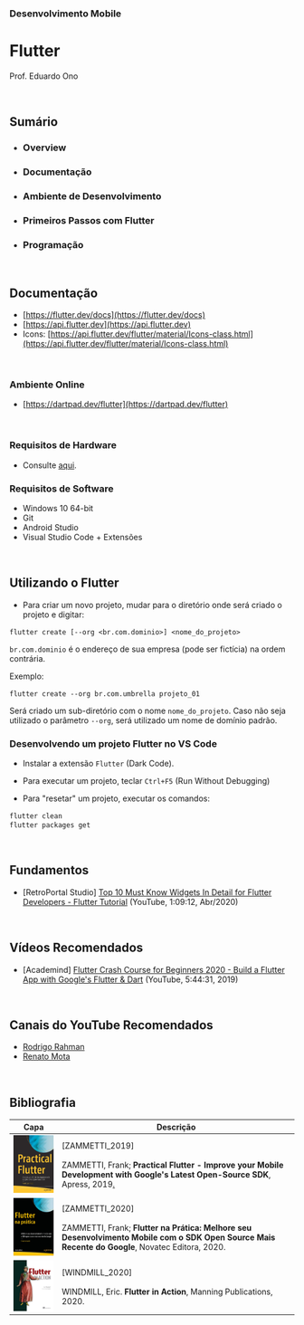 ### Desenvolvimento Mobile

# Flutter

Prof. Eduardo Ono

<br>

## Sumário

* ### Overview
* ### Documentação
* ### Ambiente de Desenvolvimento
* ### Primeiros Passos com Flutter
* ### Programação

<br>

## Documentação

* [https://flutter.dev/docs](https://flutter.dev/docs)
* [https://api.flutter.dev](https://api.flutter.dev)
* Icons: [https://api.flutter.dev/flutter/material/Icons-class.html](https://api.flutter.dev/flutter/material/Icons-class.html)

<br>

### Ambiente Online

* [https://dartpad.dev/flutter](https://dartpad.dev/flutter)

<br>

### Requisitos de Hardware

* Consulte [aqui](../../ambiente-de-desenvolvimento/).

### Requisitos de Software

* Windows 10 64-bit
* Git
* Android Studio
* Visual Studio Code + Extensões

<br>

## Utilizando o Flutter

 * Para criar um novo projeto, mudar para o diretório onde será criado o projeto e digitar:

 ```
 flutter create [--org <br.com.dominio>] <nome_do_projeto>
 ```

 `br.com.dominio` é o endereço de sua empresa (pode ser fictícia) na ordem contrária.

  Exemplo:

 ```
 flutter create --org br.com.umbrella projeto_01
 ```

 Será criado um sub-diretório com o nome `nome_do_projeto`.
 Caso não seja utilizado o parâmetro `--org`, será utilizado um nome de domínio padrão.

### Desenvolvendo um projeto Flutter no VS Code

* Instalar a extensão `Flutter` (Dark Code).

* Para executar um projeto, teclar `Ctrl+F5` (Run Without Debugging)

* Para "resetar" um projeto, executar os comandos:

 ```
 flutter clean
 flutter packages get
 ```

<br>

## Fundamentos

* [RetroPortal Studio] [Top 10 Must Know Widgets In Detail for Flutter Developers - Flutter Tutorial](https://www.youtube.com/watch?v=x1LHDKLDT38) (YouTube, 1:09:12, Abr/2020)

<br>

## Vídeos Recomendados

* [Academind] [Flutter Crash Course for Beginners 2020 - Build a Flutter App with Google's Flutter & Dart](https://www.youtube.com/watch?v=x0uinJvhNxI) (YouTube, 5:44:31, 2019)

<br>

## Canais do YouTube Recomendados

* [Rodrigo Rahman](https://www.youtube.com/channel/UC5hvPObwya8kzWWB-wmVlXg)
* [Renato Mota](https://www.youtube.com/channel/UCd-vLa_qcKve3CsDFlYiygA)

<br>

## Bibliografia

| Capa | Descrição |
| :-:  | --- |
| <img src="../../referencias/capas/zammetti_2019.jpg" width="150px"> | [ZAMMETTI_2019]<br><br>ZAMMETTI, Frank; **Practical Flutter - Improve your Mobile Development with Google's Latest Open-Source SDK**, Apress, 2019[.](https://app.box.com/s/12e9ajfceiv9n29ojq81bqegrac87fp9)
| <img src="../../referencias/capas/zammetti_2020.jpg" width="150px"> | [ZAMMETTI_2020]<br><br>ZAMMETTI, Frank; **Flutter na Prática: Melhore seu Desenvolvimento Mobile com o SDK Open Source Mais Recente do Google**, Novatec Editora, 2020.
| <img src="../../referencias/capas/windmill_2020.jpg" width="150px"> | [WINDMILL_2020]<br><br>WINDMILL, Eric. **Flutter in Action**, Manning Publications, 2020.

<br>
